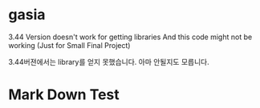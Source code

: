 # gasia

3.44 Version doesn't work for getting libraries
And this code might not be working (Just for Small Final Project)

3.44버젼에서는 library를 얻지 못했습니다.
아마 안될지도 모릅니다.
<h1>Mark Down Test</h1>
